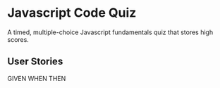 # Javascript Code Quiz

A timed, multiple-choice Javascript fundamentals quiz that stores high scores.

## User Stories

GIVEN
WHEN
THEN
